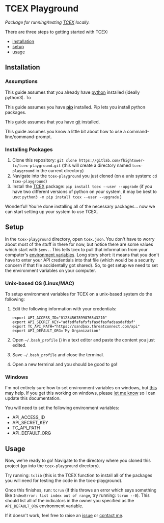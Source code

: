 # TCEX Playground

*Package for running/testing [TCEX](https://github.com/ThreatConnect-Inc/tcex) locally.*

There are three steps to getting started with TCEX:

- [installation](#installation)
- [setup](#setup)
- [usage](#usage)

## Installation

### Assumptions

This guide assumes that you already have [python](https://www.python.org/downloads/) installed (ideally python3). To 

This guide assumes you have [**pip**](https://pip.pypa.io/en/stable/installing/) installed. Pip lets you install python packages.

This guide assumes that you have [git](https://git-scm.com/book/en/v2/Getting-Started-Installing-Git) installed.

This guide assumes you know a little bit about how to use a command-line/command-prompt.

### Installing Packages

1. Clone this repository: `git clone https://gitlab.com/fhightower-tc/tcex-playground.git` (this will create a directory named `tcex-playground` in the current directory)
2. Navigate into the `tcex-playground` you just cloned (on a unix system: `cd tcex-playground`)
3. Install the [TCEX](https://github.com/ThreatConnect-Inc/tcex) package: `pip install tcex --user --upgrade` (if you have two different versions of python on your system, it may be best to use: `python3 -m pip install tcex --user --upgrade` )

Wonderful! You're done installing all of the necessary packages... now we can start setting up your system to use TCEX.

## Setup

In the `tcex-playground` directory, open `tcex.json`. You don't have to worry about most of the stuff in there for now, but notice there are some values which start with `$env.`. This tells tcex to pull that information from your computer's [environment variables](https://en.wikipedia.org/wiki/Environment_variable). Long story short: it means that you don't have to enter your API credentials into that file (which would be a security concern if that file accidentally got shared). So, to get setup we need to set the environment variables on your computer.

### Unix-based OS (Linux/MAC)

To setup environment variables for TCEX on a unix-based system do the following:

1. Edit the following information with your credentials:

    ```
    export API_ACCESS_ID="01234567899876543210"
    export API_SECRET_KEY="adfsdfafafsfsfasdfasfadsasdafdsf"
    export TC_API_PATH="https://sandbox.threatconnect.com/api"
    export API_DEFAULT_ORG='My Organization'
    ```

2. Open `~/.bash_profile` () in a text editor and paste the content you just edited.
3. Save `~/.bash_profile` and close the terminal.
4. Open a new terminal and you should be good to go!

### Windows

I'm not entirely sure how to set environment variables on windows, but [this](https://www.techjunkie.com/environment-variables-windows-10/) may help. If you get this working on windows, please [let me know](https://hightower.space/contact/) so I can update this documentation.

You will need to set the following environment variables:

- API_ACCESS_ID
- API_SECRET_KEY
- TC_API_PATH
- API_DEFAULT_ORG

## Usage

Now, we're ready to go! Navigate to the directory where you cloned this project (go into the `tcex-playground` directory).

Try running: `tclib` (this is the TCEX function to install all of the packages you will need for testing the code in the tcex-playground).

Once this finishes, run: `tcrun` (if this throws an error which says something like `IndexError: list index out of range`, try running: `tcrun --0`). This should list all of the indicators in the owner you specified as the `API_DEFAULT_ORG` environment variable.

If it doesn't work, feel free to raise an [issue](https://gitlab.com/fhightower-tc/tcex-playground/issues/new) or [contact me](https://hightower.space/contact/).
